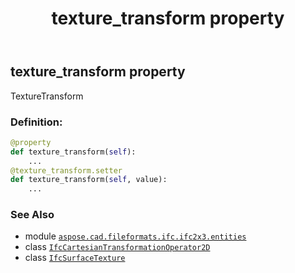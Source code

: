 ﻿---
title: texture_transform property
second_title: Aspose.CAD for Python via .NET API References
description: 
type: docs
weight: 60
url: /aspose.cad.fileformats.ifc.ifc2x3.entities/ifcsurfacetexture/texture_transform/
is_root: false
---

## texture_transform property


TextureTransform
### Definition:
```python
@property
def texture_transform(self):
    ...
@texture_transform.setter
def texture_transform(self, value):
    ...
```

### See Also
* module [`aspose.cad.fileformats.ifc.ifc2x3.entities`](../../)
* class [`IfcCartesianTransformationOperator2D`](/cad/python-net/aspose.cad.fileformats.ifc.ifc2x3.entities/ifccartesiantransformationoperator2d)
* class [`IfcSurfaceTexture`](/cad/python-net/aspose.cad.fileformats.ifc.ifc2x3.entities/ifcsurfacetexture)
